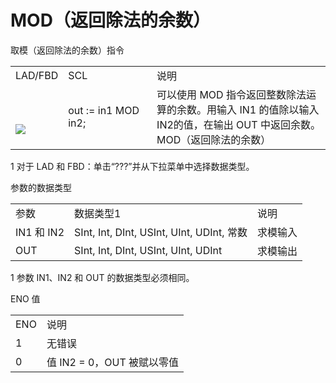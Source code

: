 # MOD（返回除法的余数）


取模（返回除法的余数）指令

|     |     |     |
| --- | --- | --- |
| ​LAD/FBD | ​SCL | ​说明 |
| ​<br><br>[![](images/14422431499_DV_resource.Stream@PNG-en-US.png)](#) | out := in1 MOD  in2; | ​可以使用 ​MOD​ 指令返回整数除法运算的余数。用输入 ​IN1​ 的值除以输入 ​IN2​ 的值，在输出 ​OUT​ 中返回余数。 MOD（返回除法的余数） |

1 对于 LAD 和 FBD：单击“???”并从下拉菜单中选择数据类型。

参数的数据类型

|     |     |     |
| --- | --- | --- |
| ​参数 | ​数据类型1 | ​说明 |
| ​IN1​ 和 ​IN2 | ​SInt, Int, DInt, USInt, UInt, UDInt, ​常数 | ​求模输入 |
| ​OUT | ​SInt, Int, DInt, USInt, UInt, UDInt | ​求模输出 |

1 参数 IN1、IN2 和 OUT 的数据类型必须相同。

ENO 值

|     |     |
| --- | --- |
| ​ENO | ​说明 |
| ​1  | ​无错误 |
| ​0  | ​值 ​IN2​ = 0，​OUT​ 被赋以零值 |